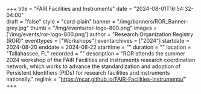 +++
title = "FAIR Facilities and Instruments" 
date = "2024-08-01T16:54:32-04:00"  
draft = "false" 
style = "card-plain" 
banner = "/img/banners/ROR_Banner-grey.jpg" 
thumb = "/img/events/ror-logo-800.png" 
images = ['/img/events/ror-logo-800.png']
author = "Research Organization Registry (ROR)" 
eventtypes = ["Workshops"]
eventarchives = ["2024"]
startdate = 2024-08-20
enddate = 2024-08-22
starttime = ""
duration = ""
location = "Tallahassee, FL"
recorded = ""
description = "ROR attends the summer 2024 workshop of the FAIR Facilities and Instruments research coordination network, which works to advance the standardization and adoption of Persistent Identifiers (PIDs) for research facilities and instruments nationally."
reglink = "https://ncar.github.io/FAIR-Facilities-Instruments/"
+++


<!-- Post-event content template

## Materials 

- [Slides from event]()

<iframe src=""></iframe>

---

## Recording 

{{< youtube id="XXX" >}}

--- 

--> 

